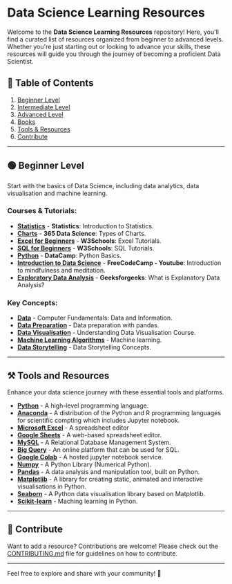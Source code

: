 # Data Science Learning Resources

Welcome to the **Data Science Learning Resources** repository! Here, you'll find a curated list of resources organized from beginner to advanced levels. Whether you're just starting out or looking to advance your skills, these resources will guide you through the journey of becoming a proficient Data Scientist.

## 📑 Table of Contents
1. [Beginner Level](#beginner-level)
2. [Intermediate Level](#intermediate-level)
3. [Advanced Level](#advanced-level)
4. [Books](#books)
5. [Tools & Resources](#tools-and-resources)
6. [Contribute](#contribute)

---

## 🟢 Beginner Level

Start with the basics of Data Science, including data analytics, data visualisation and machine learning.

### Courses & Tutorials:
- [**Statistics**](https://youtube.com/watch?v=XZo4xyJXCak&list=PL0o_zxa4K1BVsziIRdfv4Hl4UIqDZhXWV) - **Statistics**: Introduction to Statistics.
- [**Charts**](https://365datascience.com/trending/chart-types-and-how-to-select-the-right-one/) - **365 Data Science**: Types of Charts.
- [**Excel for Beginners**](https://w3schools.com/excel/) - **W3Schools**: Excel Tutorials.
- [**SQL for Beginners**](https://w3schools.com/sql/) - **W3Schools**: SQL Tutorials.
- [**Python**](https://datacamp.com/) - **DataCamp**: Python Basics.
- [**Introduction to Data Science**](https://youtu.be/ua-CiDNNj30?si=Mi_vu5JZT95h30la) - **FreeCodeCamp - Youtube**: Introduction to mindfulness and meditation.
- [**Exploratory Data Analysis**](https://geeksforgeeks.com/what-is-exploratory-data-analysis/) - **Geeksforgeeks**: What is Explanatory Data Analysis?

### Key Concepts:
- [**Data**](https://tutorialspoint.com/computer_fundamentals/computer_data.htm) - Computer Fundamentals: Data and Information.
- [**Data Preparation**](https://datacamp.com/) - Data preparation with pandas.
- [**Data Visualisation**](https://datacamp.com/) - Understanding Data Visualisation Course.
- [**Machine Learning Algorithms**](https://datacamp.com/) - Machine learning.
- [**Data Storytelling**](https://datacamp.com/) - Data Storytelling Concepts.

---

## ⚒️ Tools and Resources

Enhance your data science journey with these essential tools and platforms.

- [**Python**](https://python.org/downloads/) - A high-level programming language.
- [**Anaconda**](https://anaconda.com/download) - A distribution of the Python and R programming languages for scientific compting which includes Jupyter notebook.
- [**Microsoft Excel**](https://microsoft.com/excel) - A spreadsheet editor
- [**Google Sheets**](https://docs.google.com/spreadsheets) - A web-based spreadsheet editor.
- [**MySQL**](https://mysql.com/downloads/) - A Relational Database Management System.
- [**Big Query**](https://console.cloud.google.com/bigquery) - An online platform that can be used for SQL.
- [**Google Colab**](https://colab.research.google.com/) - A hosted jupyter notebook service.
- [**Numpy**](https://numpy.org/doc/) - A Python Library (Numerical Python).
- [**Pandas**](https://pandas.pydata.org/docs/) - A data analysis and manipulation tool, built on Python.
- [**Matplotlib**](https://matplotlib.org/stable/index.html) - A library for creating static, animated and interactive visualisations in Python.
- [**Seaborn**](https://seaborn.pydata.org/) - A Python data visualisation library based on Matplotlib.
- [**Scikit-learn**](https://scikit-learn.org/) - Maching learning in Python.

---

## 🤝 Contribute

Want to add a resource? Contributions are welcome! Please check out the [CONTRIBUTING.md](./CONTRIBUTING.md) file for guidelines on how to contribute.

---

Feel free to explore and share with your community! 🚀